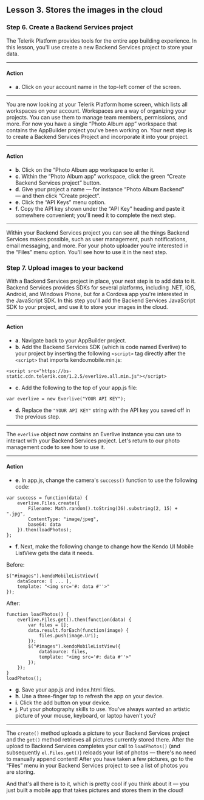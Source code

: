 ## Lesson 3. Stores the images in the cloud

### Step 6. Create a Backend Services project

The Telerik Platform provides tools for the entire app building experience. In this lesson, you'll use create a new Backend Services project to store your data.

<hr data-action="start" />

#### Action

* **a**. Click on your account name in the top-left corner of the screen.

<hr data-action="end" />

You are now looking at your Telerik Platform home screen, which lists all workspaces on your account. Workspaces are a way of organizing your projects. You can use them to manage team members, permissions, and more. For now you have a single “Photo Album app” workspace that contains the AppBuilder project you've been working on. Your next step is to create a Backend Services Project and incorporate it into your project.

<hr data-action="start" />

#### Action

* **b**. Click on the “Photo Album app workspace to enter it.
* **c**. Within the “Photo Album app” workspace, click the green “Create Backend Services project” button.
* **d**. Give your project a name — for instance “Photo Album Backend” — and then click “Create project”.
* **e**. Click the “API Keys” menu option.
* **f**. Copy the API key shown under the “API Key” heading and paste it somewhere convenient; you'll need it to complete the next step.

<hr data-action="end" />

Within your Backend Services project you can see all the things Backend Services makes possible, such as user management, push notifications, email messaging, and more. For your photo uploader you're interested in the “Files” menu option. You'll see how to use it in the next step.

### Step 7. Upload images to your backend

With a Backend Services project in place, your next step is to add data to it. Backend Services provides SDKs for several platforms, including .NET, iOS, Android, and Windows Phone, but for a Cordova app you're interested in the JavaScript SDK. In this step you'll add the Backend Services JavaScript SDK to your project, and use it to store your images in the cloud.

<hr data-action="start" />

#### Action

* **a**. Navigate back to your AppBuilder project.
* **b**. Add the Backend Services SDK (which is code named Everlive) to your project by inserting the following `<script>` tag directly after the `<script>` that imports kendo.mobile.min.js:
```
<script src="https://bs-static.cdn.telerik.com/1.2.5/everlive.all.min.js"></script>
```
* **c**. Add the following to the top of your app.js file:
```
var everlive = new Everlive("YOUR API KEY");
```
* **d.** Replace the `"YOUR API KEY"` string with the API key you saved off in the previous step.

<hr data-action="end" />

The `everlive` object now contains an Everlive instance you can use to interact with your Backend Services project. Let's return to our photo management code to see how to use it.

<hr data-action="start" />

#### Action

* **e**. In app.js, change the camera's `success()` function to use the following code:
```
var success = function(data) {
    everlive.Files.create({
        Filename: Math.random().toString(36).substring(2, 15) + ".jpg",
        ContentType: "image/jpeg",
        base64: data
    }).then(loadPhotos);
};
```
* **f**. Next, make the following change to change how the Kendo UI Mobile ListView gets the data it needs.

Before:
```
$("#images").kendoMobileListView({
    dataSource: [ ... ],
    template: "<img src='#: data #''>"
});
```
After:
```
function loadPhotos() {
    everlive.Files.get().then(function(data) {
        var files = [];
        data.result.forEach(function(image) {
            files.push(image.Uri);
        });
        $("#images").kendoMobileListView({
            dataSource: files,
            template: "<img src='#: data #''>"
        });
    });
}
loadPhotos();
```

* **g**. Save your app.js and index.html files.
* **h**. Use a three-finger tap to refresh the app on your device.
* **i**. Click the add button on your device.
* **j**. Put your photography skills to use. You've always wanted an artistic picture of your mouse, keyboard, or laptop haven't you?

<hr data-action="end" />

The `create()` method uploads a picture to your Backend Services project and the `get()` method retrieves all pictures currently stored there. After the upload to Backend Services completes your call to `loadPhotos()` (and subsequently `el.Files.get()`) reloads your list of photos — there's no need to manually append content! After you have taken a few pictures, go to the “Files” menu in your Backend Services project to see a list of photos you are storing.

And that's all there is to it, which is pretty cool if you think about it — you just built a mobile app that takes pictures and stores them in the cloud!
